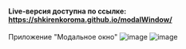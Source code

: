 #### Live-версия доступна по ссылке: https://shkirenkoroma.github.io/modalWindow/

Приложение "Модальное окно"
![image](https://user-images.githubusercontent.com/61347452/228731110-7990dfd9-0890-45e4-be9d-07080eb57b77.png)
![image](https://user-images.githubusercontent.com/61347452/228731163-29cf29fb-0236-434c-82f0-cc6329368993.png)

